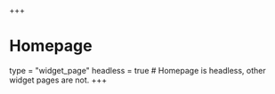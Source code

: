 +++
# Homepage
type = "widget_page"
headless = true  # Homepage is headless, other widget pages are not.
+++

<!--<meta http-equiv="refresh" content="0;url= https://researchers.mq.edu.au/en/persons/yu-zhang ">-->
